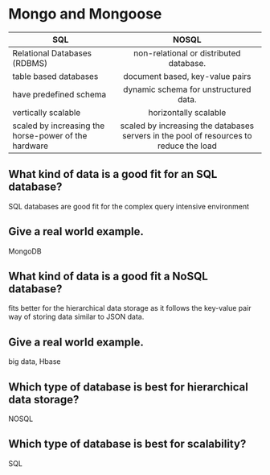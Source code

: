 # Mongo and Mongoose


| SQL  |      NOSQL                                                               |  
|--------------------- |:--------------------------------------------------------:|
| Relational Databases (RDBMS)      |non-relational or distributed database. | 
| table based databases       |document based, key-value pairs    |   
|  have predefined schema  |dynamic schema for unstructured data.     |   
|  vertically scalable       |horizontally scalable   |
| scaled by increasing the horse-power of the hardware     |scaled by increasing the databases servers in the pool of resources to reduce the load    |


## What kind of data is a good fit for an SQL database?

SQL databases are good fit for the complex query intensive environment

## Give a real world example.

MongoDB

## What kind of data is a good fit a NoSQL database?

fits better for the hierarchical data storage as it follows the key-value pair way of storing data similar to JSON data.

## Give a real world example.

 big data, Hbase

## Which type of database is best for hierarchical data storage?

NOSQL

## Which type of database is best for scalability?

SQL